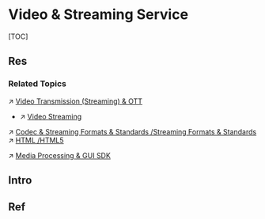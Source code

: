 # Video & Streaming Service

[TOC]



## Res
### Related Topics
↗ [Video Transmission (Streaming) & OTT](../../../../🔑%20CS%20Core/🏎️%20Computer%20Networking%20and%20Communication/Real%20Time%20Communication%20(Protocol)/Video%20Transmission%20(Streaming)%20&%20OTT/Video%20Transmission%20(Streaming)%20&%20OTT.md)
- ↗ [Video Streaming](../../../../🔑%20CS%20Core/🏎️%20Computer%20Networking%20and%20Communication/Real%20Time%20Communication%20(Protocol)/Video%20Transmission%20(Streaming)%20&%20OTT/Video%20Streaming/Video%20Streaming.md)

↗ [Codec & Streaming Formats & Standards /Streaming Formats & Standards](../../../../🔑%20CS%20Core/🧙‍♂️%20Algorithm%20&%20Data%20Structure/Advanced%20Topics%20in%20Algorithms/Data%20Compression%20Technologies/Media%20Formats%20&%20Standards%20&%20Codec%20(Coder-Decoder)/Streaming%20Formats%20&%20Standards/Streaming%20Formats%20&%20Standards.md)
↗ [HTML /HTML5](../../../../🔑%20CS%20Core/👩‍💻%20Computer%20Languages%20&%20Programming%20Methodology/Other%20Languages%20for%20Specific%20Areas/🪁%20DSL(Domain%20Specific%20Languages)%20&%20GPL(General%20Purpose%20Languages)/Markup%20Languages/HTML%20(HyperText%20Markup%20Language).md#HTML5)

↗ [Media Processing & GUI SDK](../../../../🔑%20CS%20Core/👩‍💻%20Computer%20Languages%20&%20Programming%20Methodology/🛠️%20Programming%20Tool%20Chain/🚠%20Application%20Runtimes%20&%20SDKs/🧩%20Media%20Processing%20&%20GUI%20SDK/Media%20Processing%20&%20GUI%20SDK.md)



## Intro


## Ref
